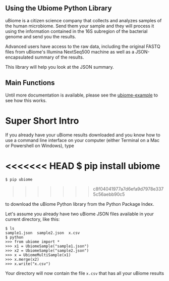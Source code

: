 Using the Ubiome Python Library
---

uBiome is a citizen science company that collects and analyzes samples of the human microbiome. Send them your sample and they will process it using the information contained in the 16S subregion of the bacterial genome and send you the results.

Advanced users have access to the raw data, including the original FASTQ files from uBiome's Illumina NextSeq500 machine as well as a JSON-encapsulated summary of the results.

This library will help you look at the JSON summary.

Main Functions
---

Until more documentation is available, please see the [ubiome-example](microbiome-tools/ubiome_example.py) to see how this works.

# Super Short Intro

If you already have your uBiome results downloaded and you know how to use a command line interface on your computer (either Terminal on a Mac or Powershell on Windows), type

<<<<<<< HEAD
    $ pip install ubiome
=======
    $ pip ubiome
>>>>>>> c8f04041977a7d6efa9d7978e3375c56aebb90c5

  to download the uBiome Python library from the Python Package Index.

  Let's assume you already have two uBiome JSON files available in your current directory, like this:

    $ ls
    sample1.json  sample2.json  x.csv
    $ python
    >>> from ubiome import *
    >>> x1 = UbiomeSample("sample1.json")
    >>> x2 = UbiomeSample("sample2.json")
    >>> x = UbiomeMultiSample(x1)
    >>> x.merge(x2)
    >>> x.write("x.csv")
    
Your directory will now contain the file ```x.csv``` that has all your uBiome results 